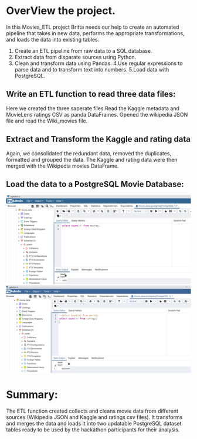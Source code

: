 # OverView the project.
In this Movies_ETL project Britta needs our help to create an automated pipeline that takes in new data, performs the appropriate transformations, and loads the data into existing tables.
1. Create an ETL pipeline from raw data to a SQL database.
2. Extract data from disparate sources using Python.
3. Clean and transform data using Pandas.
4.Use regular expressions to parse data and to transform text into numbers.
5.Load data with PostgreSQL.
 ## Write an ETL function to read three data files:
Here we created the three saperate files.Read the Kaggle metadata and MovieLens ratings CSV as panda DataFrames. Opened the wikipedia JSON file and read the Wiki_movies file.

## Extract and Transform the Kaggle and rating data
 Again, we consolidated the redundant data, removed the duplicates, formatted and grouped the data.
The Kaggle and rating data were then merged with the Wikipedia movies DataFrame.
## Load the data to a PostgreSQL Movie Database:
![movies_query](/Resources/movies_query.png)
![ratings_query)](/Resources/ratings_query.png)

# Summary:
The ETL function created collects and cleans movie data from different sources (Wikipedia JSON and Kaggle and ratings csv files). It transforms and merges the data and loads it into two updatable PostgreSQL dataset tables ready to be used by the hackathon participants for their analysis.